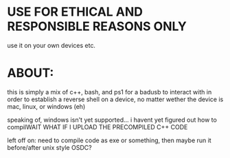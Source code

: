 # USE FOR ETHICAL AND RESPONSIBLE REASONS ONLY
use it on your own devices etc.


# ABOUT:

this is simply a mix of c++, bash, and ps1 for a badusb to interact with in order to establish a reverse shell on a device, no matter wether the device is mac, linux, or windows (eh)

speaking of, windows isn't yet supported...
i havent yet figured out how to compilWAIT WHAT IF I UPLOAD THE PRECOMPILED C++ CODE

left off on: need to compile code as exe or something, then maybe run it before/after unix style OSDC?
